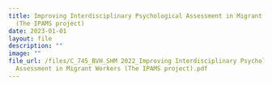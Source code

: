 ```yaml
---
title: Improving Interdisciplinary Psychological Assessment in Migrant Workers
  (The IPAMS project)
date: 2023-01-01
layout: file
description: ""
image: ""
file_url: /files/C_745_BVH_SHM 2022_Improving Interdisciplinary Psychological
  Assessment in Migrant Workers (The IPAMS project).pdf
---
```

